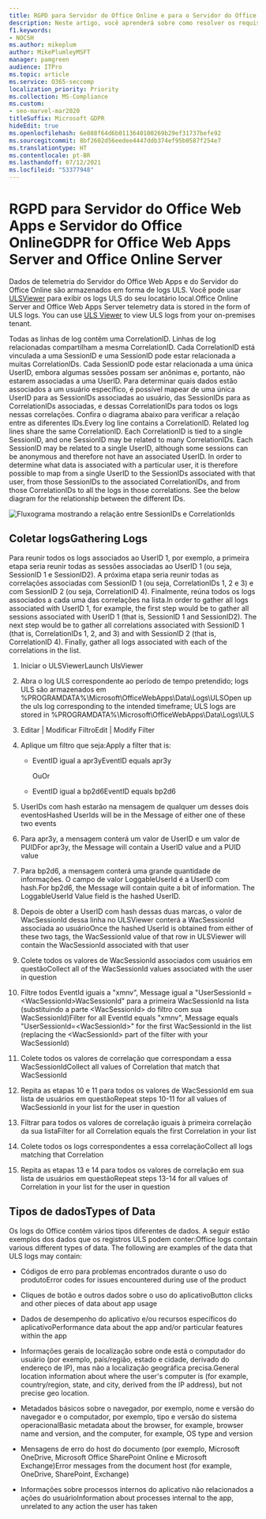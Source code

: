 ```yaml
---
title: RGPD para Servidor do Office Online e para o Servidor do Office Web Apps
description: Neste artigo, você aprenderá sobre como resolver os requisitos do RGPD para o servidor do Office Online e para o Office Web Apps.
f1.keywords:
- NOCSH
ms.author: mikeplum
author: MikePlumleyMSFT
manager: pamgreen
audience: ITPro
ms.topic: article
ms.service: O365-seccomp
localization_priority: Priority
ms.collection: MS-Compliance
ms.custom:
- seo-marvel-mar2020
titleSuffix: Microsoft GDPR
hideEdit: true
ms.openlocfilehash: 6e088f64d6b0113640100269b29ef31737befe92
ms.sourcegitcommit: 8bf2602d56eedee4447ddb374ef95b0587f254e7
ms.translationtype: HT
ms.contentlocale: pt-BR
ms.lasthandoff: 07/12/2021
ms.locfileid: "53377948"
---
```

# <a name="gdpr-for-office-web-apps-server-and-office-online-server"></a><span data-ttu-id="79379-103">RGPD para Servidor do Office Web Apps e Servidor do Office Online</span><span class="sxs-lookup"><span data-stu-id="79379-103">GDPR for Office Web Apps Server and Office Online Server</span></span>

<span data-ttu-id="79379-p101">Dados de telemetria do Servidor do Office Web Apps e do Servidor do Office Online são armazenados em forma de logs ULS. Você pode usar [ULSViewer](https://www.microsoft.com/download/details.aspx?id=44020) para exibir os logs ULS do seu locatário local.</span><span class="sxs-lookup"><span data-stu-id="79379-p101">Office Online Server and Office Web Apps Server telemetry data is stored in the form of ULS logs. You can use [ULS Viewer](https://www.microsoft.com/download/details.aspx?id=44020) to view ULS logs from your on-premises tenant.</span></span>

<span data-ttu-id="79379-p102">Todas as linhas de log contêm uma CorrelationID. Linhas de log relacionadas compartilham a mesma CorrelationID. Cada CorrelationID está vinculada a uma SessionID e uma SessionID pode estar relacionada a muitas CorrelationIDs. Cada SessionID pode estar relacionada a uma única UserID, embora algumas sessões possam ser anônimas e, portanto, não estarem associadas a uma UserID. Para determinar quais dados estão associados a um usuário específico, é possível mapear de uma única UserID para as SessionIDs associadas ao usuário, das SessionIDs para as CorrelationIDs associadas, e dessas CorrelationIDs para todos os logs nessas correlações. Confira o diagrama abaixo para verificar a relação entre as diferentes IDs.</span><span class="sxs-lookup"><span data-stu-id="79379-p102">Every log line contains a CorrelationID. Related log lines share the same CorrelationID. Each CorrelationID is tied to a single SessionID, and one SessionID may be related to many CorrelationIDs. Each SessionID may be related to a single UserID, although some sessions can be anonymous and therefore not have an associated UserID. In order to determine what data is associated with a particular user, it is therefore possible to map from a single UserID to the SessionIDs associated with that user, from those SessionIDs to the associated CorrelationIDs, and from those CorrelationIDs to all the logs in those correlations. See the below diagram for the relationship between the different IDs.</span></span>

![Fluxograma mostrando a relação entre SessionIDs e CorrelationIds](../media/gdpr-for-office-online-server-image1.jpg)

## <a name="gathering-logs"></a><span data-ttu-id="79379-113">Coletar logs</span><span class="sxs-lookup"><span data-stu-id="79379-113">Gathering Logs</span></span>

<span data-ttu-id="79379-p103">Para reunir todos os logs associados ao UserID 1, por exemplo, a primeira etapa seria reunir todas as sessões associadas ao UserID 1 (ou seja, SessionID 1 e SessionID2). A próxima etapa seria reunir todas as correlações associadas com SessionID 1 (ou seja, CorrelationIDs 1, 2 e 3) e com SessionID 2 (ou seja, CorrelationID 4). Finalmente, reúna todos os logs associados a cada uma das correlações na lista.</span><span class="sxs-lookup"><span data-stu-id="79379-p103">In order to gather all logs associated with UserID 1, for example, the first step would be to gather all sessions associated with UserID 1 (that is, SessionID 1 and SessionID2). The next step would be to gather all correlations associated with SessionID 1 (that is, CorrelationIDs 1, 2, and 3) and with SessionID 2 (that is, CorrelationID 4). Finally, gather all logs associated with each of the correlations in the list.</span></span>

1. <span data-ttu-id="79379-117">Iniciar o ULSViewer</span><span class="sxs-lookup"><span data-stu-id="79379-117">Launch UlsViewer</span></span>

2. <span data-ttu-id="79379-118">Abra o log ULS correspondente ao período de tempo pretendido; logs ULS são armazenados em %PROGRAMDATA%\\Microsoft\\OfficeWebApps\\Data\\Logs\\ULS</span><span class="sxs-lookup"><span data-stu-id="79379-118">Open up the uls log corresponding to the intended timeframe; ULS logs are stored in %PROGRAMDATA%\\Microsoft\\OfficeWebApps\\Data\\Logs\\ULS</span></span>

3. <span data-ttu-id="79379-119">Editar | Modificar Filtro</span><span class="sxs-lookup"><span data-stu-id="79379-119">Edit | Modify Filter</span></span>

4. <span data-ttu-id="79379-120">Aplique um filtro que seja:</span><span class="sxs-lookup"><span data-stu-id="79379-120">Apply a filter that is:</span></span>

    - <span data-ttu-id="79379-121">EventID igual a apr3y</span><span class="sxs-lookup"><span data-stu-id="79379-121">EventID equals apr3y</span></span>

      <span data-ttu-id="79379-122">Ou</span><span class="sxs-lookup"><span data-stu-id="79379-122">Or</span></span>

    - <span data-ttu-id="79379-123">EventID igual a bp2d6</span><span class="sxs-lookup"><span data-stu-id="79379-123">EventID equals bp2d6</span></span>

5. <span data-ttu-id="79379-124">UserIDs com hash estarão na mensagem de qualquer um desses dois eventos</span><span class="sxs-lookup"><span data-stu-id="79379-124">Hashed UserIds will be in the Message of either one of these two events</span></span>

6. <span data-ttu-id="79379-125">Para apr3y, a mensagem conterá um valor de UserID e um valor de PUID</span><span class="sxs-lookup"><span data-stu-id="79379-125">For apr3y, the Message will contain a UserID value and a PUID value</span></span>

7. <span data-ttu-id="79379-p104">Para bp2d6, a mensagem conterá uma grande quantidade de informações. O campo de valor LoggableUserId é a UserID com hash.</span><span class="sxs-lookup"><span data-stu-id="79379-p104">For bp2d6, the Message will contain quite a bit of information. The LoggableUserId Value field is the hashed UserID.</span></span>

8. <span data-ttu-id="79379-128">Depois de obter a UserID com hash dessas duas marcas, o valor de WacSessionId dessa linha no ULSViewer conterá a WacSessionId associada ao usuário</span><span class="sxs-lookup"><span data-stu-id="79379-128">Once the hashed UserId is obtained from either of these two tags, the WacSessionId value of that row in ULSViewer will contain the WacSessionId associated with that user</span></span>

9. <span data-ttu-id="79379-129">Colete todos os valores de WacSessionId associados com usuários em questão</span><span class="sxs-lookup"><span data-stu-id="79379-129">Collect all of the WacSessionId values associated with the user in question</span></span>

10. <span data-ttu-id="79379-130">Filtre todos EventId iguais a "xmnv", Message igual a "UserSessionId =\<WacSessionId\>WacSessionId" para a primeira WacSessionId na lista (substituindo a parte \<WacSessionId\> do filtro com sua WacSessionId)</span><span class="sxs-lookup"><span data-stu-id="79379-130">Filter for all EventId equals "xmnv", Message equals "UserSessionId=\<WacSessionId\>" for the first WacSessionId in the list (replacing the \<WacSessionId\> part of the filter with your WacSessionId)</span></span>

11. <span data-ttu-id="79379-131">Colete todos os valores de correlação que correspondam a essa WacSessionId</span><span class="sxs-lookup"><span data-stu-id="79379-131">Collect all values of Correlation that match that WacSessionId</span></span>

12. <span data-ttu-id="79379-132">Repita as etapas 10 e 11 para todos os valores de WacSessionId em sua lista de usuários em questão</span><span class="sxs-lookup"><span data-stu-id="79379-132">Repeat steps 10-11 for all values of WacSessionId in your list for the user in question</span></span>

13. <span data-ttu-id="79379-133">Filtrar para todos os valores de correlação iguais à primeira correlação da sua lista</span><span class="sxs-lookup"><span data-stu-id="79379-133">Filter for all Correlation equals the first Correlation in your list</span></span>

14. <span data-ttu-id="79379-134">Colete todos os logs correspondentes a essa correlação</span><span class="sxs-lookup"><span data-stu-id="79379-134">Collect all logs matching that Correlation</span></span>

15. <span data-ttu-id="79379-135">Repita as etapas 13 e 14 para todos os valores de correlação em sua lista de usuários em questão</span><span class="sxs-lookup"><span data-stu-id="79379-135">Repeat steps 13-14 for all values of Correlation in your list for the user in question</span></span>

## <a name="types-of-data"></a><span data-ttu-id="79379-136">Tipos de dados</span><span class="sxs-lookup"><span data-stu-id="79379-136">Types of Data</span></span>

<span data-ttu-id="79379-p105">Os logs do Office contêm vários tipos diferentes de dados. A seguir estão exemplos dos dados que os registros ULS podem conter:</span><span class="sxs-lookup"><span data-stu-id="79379-p105">Office logs contain various different types of data. The following are examples of the data that ULS logs may contain:</span></span>

- <span data-ttu-id="79379-139">Códigos de erro para problemas encontrados durante o uso do produto</span><span class="sxs-lookup"><span data-stu-id="79379-139">Error codes for issues encountered during use of the product</span></span>

- <span data-ttu-id="79379-140">Cliques de botão e outros dados sobre o uso do aplicativo</span><span class="sxs-lookup"><span data-stu-id="79379-140">Button clicks and other pieces of data about app usage</span></span>

- <span data-ttu-id="79379-141">Dados de desempenho do aplicativo e/ou recursos específicos do aplicativo</span><span class="sxs-lookup"><span data-stu-id="79379-141">Performance data about the app and/or particular features within the app</span></span>

- <span data-ttu-id="79379-142">Informações gerais de localização sobre onde está o computador do usuário (por exemplo, país/região, estado e cidade, derivado do endereço de IP), mas não a localização geográfica precisa.</span><span class="sxs-lookup"><span data-stu-id="79379-142">General location information about where the user's computer is (for example, country/region, state, and city, derived from the IP address), but not precise geo location.</span></span>

- <span data-ttu-id="79379-143">Metadados básicos sobre o navegador, por exemplo, nome e versão do navegador e o computador, por exemplo, tipo e versão do sistema operacional</span><span class="sxs-lookup"><span data-stu-id="79379-143">Basic metadata about the browser, for example, browser name and version, and the computer, for example, OS type and version</span></span>

- <span data-ttu-id="79379-144">Mensagens de erro do host do documento (por exemplo, Microsoft OneDrive, Microsoft Office SharePoint Online e Microsoft Exchange)</span><span class="sxs-lookup"><span data-stu-id="79379-144">Error messages from the document host (for example, OneDrive, SharePoint, Exchange)</span></span>

- <span data-ttu-id="79379-145">Informações sobre processos internos do aplicativo não relacionados a ações do usuário</span><span class="sxs-lookup"><span data-stu-id="79379-145">Information about processes internal to the app, unrelated to any action the user has taken</span></span>
